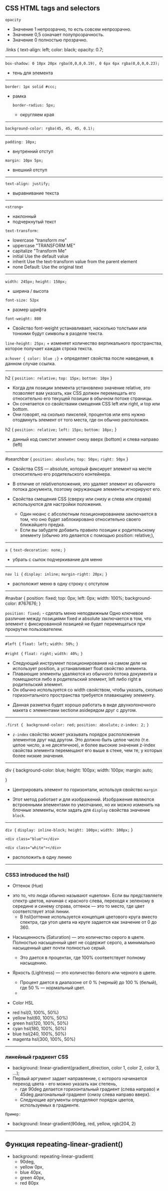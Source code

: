 ## CSS HTML tags and selectors ##

  `opacity`
  + Значение 1 непрозрачно, то есть совсем непрозрачно.
  + Значение 0,5 означает полупрозрачность.
  + Значение 0 полностью прозрачно.
    
  .links {
    text-align: left;
    color: black;
    opacity: 0.7;

<HR>

  `box-shadow: 0 10px 20px rgba(0,0,0,0.19), 0 6px 6px rgba(0,0,0,0.23);` 
  + тень для элемента


<HR>

  `border: 1px solid #ccc;`
  + рамка
  
    `border-radius: 5px;`
      + округляем края

<HR>

  `background-color: rgba(45, 45, 45, 0.1);`

  <HR>

  `padding: 10px;`
  + внутренний отступ

  `margin: 10px 5px;`
  + внешний отступ
  
<HR>

`text-align: justify;`
  + выравнивание текста

<HR>

  `<strong>`
  + наклонный
  + подчеркнутый текст

  `text-transform: `

  + lowercase	"transform me"
  + uppercase	"TRANSFORM ME"
  + capitalize	"Transform Me"
  + initial	Use the default value
  + inherit	Use the text-transform value from the parent element
  + none	Default: Use the original text

<HR>

  `width: 245px;` 
  `height: 150px;`
  + ширина / высота


  `font-size: 52px`
   + размер шрифта


  `font-weight: 800`
   + Свойство font-weight устанавливает, насколько толстыми или тонкими будут символы в разделе текста.

  `line-height: 25px;`
    + изменяет количество вертикального пространства, которое получает каждая строка текста.


  `a:hover { color: blue ;}`
    + определяет свойства после наведения, в данном случае ссылка.


<HR>


h2 {
`position: relative;`
`top: 15px;` 
`bottom: 10px`
}

- Когда для позиции элемента установлено значение relative, это позволяет вам указать, как CSS должен перемещать его относительно его текущей позиции в обычном потоке страницы. 
- Он сочетается со свойствами смещения CSS left или right, и top или bottom. 
- Они говорят, на сколько пикселей, процентов или ems нужно отодвинуть элемент от того места, где он обычно расположен.

h2 {
`position: relative;`
`left: 15px;`
`bottom: 10px;`
}

  - данный код сместит элемент снизу вверх (bottom) и слева направо (left)

<HR>


#searchbar {
    `position: absolute;`
    `top: 50px;`
    `right: 50px`
  }

  - Cвойства CSS — absolute, который фиксирует элемент на месте относительно его родительского контейнера. 
  - В отличие от relativeположения, это удаляет элемент из обычного потока документа, поэтому окружающие элементы игнорируют его. 
  - Свойства смещения CSS (сверху или снизу и слева или справа) используются для настройки положения.
  
    + Один нюанс с абсолютным позиционированием заключается в том, что оно будет заблокировано относительно своего ближайшего предка. 
    + Если вы забудете добавить правило позиции к родительскому элементу (обычно это делается с помощью position: relative;), 


<HR>


  `a {`
  `text-decoration: none;`
  `}`

  - убрать с сылок подчеркивание для меню

<HR>

`nav li {`
`display: inline;`
`margin-right: 20px;`
`}`

- расположит меню в одну строку с отступом

<HR>

#navbar {
position: fixed;
top: 0px;
left: 0px;
width: 100%;
background-color: #767676;
}

`position: fixed;` - сделать меню неподвижным
  Одно ключевое различие между позициями fixed и absolute заключается в том, что элемент с фиксированной позицией не будет перемещаться при прокрутке пользователем.

<HR>


`#left {`
`float: left;`
`width: 50%;`
`}`


`#right {`
`float: right;`
`width: 40%;`
`}`

  - Следующий инструмент позиционирования на самом деле не использует position, а устанавливает float свойство элемента. 
  - Плавающие элементы удаляются из обычного потока документа и помещаются либо в родительский элемент, left  либо right в родительский элемент.
  - Он обычно используется со width свойством, чтобы указать, сколько горизонтального пространства требуется плавающему элементу.

  + Данная разметка будет хорошо работать в виде двухколоночного макета с элементами sectionи asideрядом друг с другом. 


<HR>


`.first {`
` background-color: red;`
`position: absolute;`
`z-index: 2;`
`}`

  - `z-index` свойство может указывать порядок расположения элементов друг над другом. 
  Это должно быть целое число (т.е. целое число, а не десятичное), и более высокие значения z-index свойства элемента перемещают его 
  выше в стеке, чем те, у которых более низкие значения.




<HR>

div {
background-color: blue;
height: 100px;
width: 100px;
margin: auto;

}

- Центрировать элемент по горизонтали, используя свойство `margin`

- Этот метод работает и для изображений. Изображения являются встроенными элементами по умолчанию, но их можно изменить на блочные элементы, если задать для `display` свойства значение `block`.


<HR>

`div {`
`display: inline-block;`
`height: 100px;`
`width: 100px;`
}

`<div class="blue"></div>`

`<div class="white"></div>`

- расположить в одну линию

<HR>

### CSS3 introduced the hsl() ###

+ Оттенок (Hue)
- это то, что люди обычно называют «цветом». Если вы представляете спектр цветов, начиная с красного слева, переходя к зеленому в середине и синему справа, оттенок — это то место, где цвет соответствует этой линии. 
  - В hsl()оттенке используется концепция цветового круга вместо спектра, где угол цвета на круге задается как значение от 0 до 360.

+ Насыщенность (Saturation) — это количество серого в цвете. Полностью насыщенный цвет не содержит серого, а минимально насыщенный цвет почти полностью серый. 
  - Это дается в процентах, где 100% соответствует полному насыщению.

+ Яркость (Lightness) — это количество белого или черного в цвете. 
  - Процент дается в диапазоне от 0 % (черный) до 100 % (белый), где 50 % — нормальный цвет.
  - 
+ Color	HSL

- red	    hsl(0, 100%, 50%)
- yellow	hsl(60, 100%, 50%)
- green	  hsl(120, 100%, 50%)
- cyan	  hsl(180, 100%, 50%)
- blue	  hsl(240, 100%, 50%)
- magenta	hsl(300, 100%, 50%)


<HR>


### линейный градиент CSS ###
- background: linear-gradient(gradient_direction, color 1, color 2, color 3, ...);
- Первый аргумент задает направление, с которого начинается переход цвета - его можно указать как степень, 
  + где 90deg делается горизонтальный градиент (слева направо) и 45deg диагональный градиент (снизу слева направо вверх). 
  + Следующие аргументы определяют порядок цветов, используемых в градиенте.

`Пример:`

+ background: linear-gradient(90deg, red, yellow, rgb(204, 2)


<HR>

## Функция repeating-linear-gradient() ##

- background: repeating-linear-gradient(
  - 90deg,
  - yellow 0px,
  - blue 40px,
  - green 40px,
  - red 80px